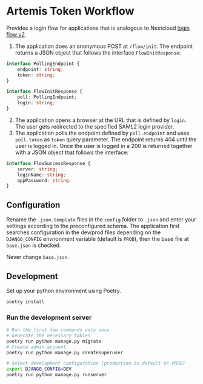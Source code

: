 # Artemis Token Workflow

Provides a login flow for applications that is analogous to Nextcloud [login flow v2](https://docs.nextcloud.com/server/latest/developer_manual/client_apis/LoginFlow/index.html#login-flow-v2).

1. The application does an anonymous POST at `/flow/init`. The endpoint returns a JSON object that follows the interface `FlowInitResponse`:
```typescript
interface PollingEndpoint {
    endpoint: string;
    token: string;
}

interface FlowInitResponse {
    poll: PollingEndpoint;
    login: string;
}
```
2. The application opens a browser at the URL that is defined by `login`. The user gets redirected to the specified SAML2 login provider.
3. The application polls the endpoint defined by `poll.endpoint` and uses `poll.token` as `token` query parameter. The endpoint returns 404 until the user is logged in. Once the user is logged in a 200 is returned together with a JSON object that follows the interface:
```typescript
interface FlowSuccessResponse {
    server: string;
    loginName: string;
    appPassword: string;
}
```

## Configuration
Rename the `.json.template` files in the `config` folder to `.json` and enter your settings according to the preconfigured schema.
The application first searches configuration in the dev/prod files depending on the `DJANGO_CONFIG` environment variable (default is `PROD`), then the base file at `base.json` is checked.

Never change `base.json`.

## Development

Set up your python environment using Poetry.

```bash
poetry install
```

### Run the development server

```bash
# Run the first few commands only once
# Generate the necessary tables
poetry run python manage.py migrate
# Create admin account
poetry run python manage.py createsuperuser

# Select development configuration (production is default or PROD)
export DJANGO_CONFIG=DEV
poetry run python manage.py runserver
```
